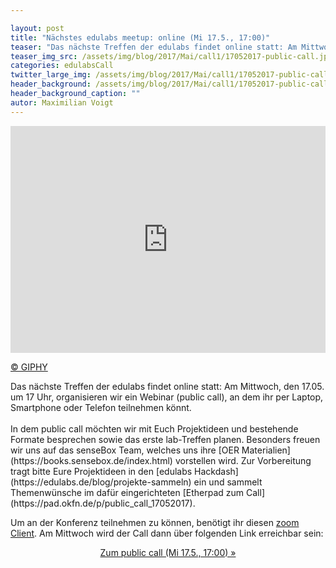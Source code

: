 ```yaml
---

layout: post
title: "Nächstes edulabs meetup: online (Mi 17.5., 17:00)"
teaser: "Das nächste Treffen der edulabs findet online statt: Am Mittwoch, den 17.05. um 17 Uhr, organisieren wir ein Webinar (public call), an dem man per Laptop, Smartphone oder Telefon teilnehmen kann."
teaser_img_src: /assets/img/blog/2017/Mai/call1/17052017-public-call.jpg
categories: edulabsCall
twitter_large_img: /assets/img/blog/2017/Mai/call1/17052017-public-call.jpg
header_background: /assets/img/blog/2017/Mai/call1/17052017-public-call.jpg
header_background_caption: ""
autor: Maximilian Voigt
---
```

<div style="width:100%;height:0;padding-bottom:72%;position:relative;"><iframe src="https://giphy.com/embed/3otPoN19i0h4oVW5vG" width="100%" height="100%" style="position:absolute" frameBorder="0" class="giphy-embed" allowFullScreen></iframe></div><p><a href="https://giphy.com/gifs/filmeditor-horror-phone-3otPoN19i0h4oVW5vG">© GIPHY</a></p>
Das nächste Treffen der edulabs findet online statt: Am Mittwoch, den 17.05. um 17 Uhr, organisieren wir ein Webinar (public call), an dem ihr per Laptop, Smartphone oder Telefon teilnehmen könnt.
<br><br>In dem public call möchten wir mit Euch Projektideen und bestehende Formate besprechen sowie das erste lab-Treffen planen. Besonders freuen wir uns auf das senseBox Team, welches uns ihre [OER Materialien](https://books.sensebox.de/index.html) vorstellen wird. Zur Vorbereitung tragt bitte Eure Projektideen in den [edulabs Hackdash](https://edulabs.de/blog/projekte-sammeln) ein und sammelt Themenwünsche im dafür eingerichteten [Etherpad zum Call](https://pad.okfn.de/p/public_call_17052017).

Um an der Konferenz teilnehmen zu können, benötigt ihr diesen [zoom Client](https://zoom.us/download#client_4meeting). Am Mittwoch wird der Call dann über folgenden Link erreichbar sein:
             <center><a class="btn btn-lg btn-default"
                href="https://zoom.us/j/404711202"
                role="button">Zum public call (Mi 17.5., 17:00) »</a></center><br>
